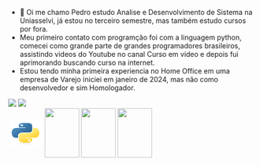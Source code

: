 - 👋 Oi me chamo Pedro estudo Analise e Desenvolvimento de Sistema na Uniasselvi, já estou no terceiro semestre, mas também estudo cursos por fora.
- Meu primeiro contato com programção foi com a linguagem python, comecei como grande parte de grandes programadores brasileiros, assistindo videos do Youtube no canal Curso em video e depois fui aprimorando buscando curso na internet.
- Estou tendo minha primeira experiencia no Home Office em uma empresa de Varejo iniciei em janeiro de 2024, mas não como desenvolvedor e sim Homologador.

<div>
  <img height="180em" src="https://github-readme-stats.vercel.app/api?username=pedroriguette&show_icons=true/>
  <img height="180em" src="https://github-readme-stats.vercel.app/api?username=pedroriguette&show_icons=true&theme=radical"/>
  <img height="180em" src="https://github-readme-stats.vercel.app/api?username=pedroriguette&show_icons=true&theme=dark"
</div>

<div>
  <body>
    <img align="center" height="50" width="70" src="https://raw.githubusercontent.com/devicons/devicon/master/icons/python/python-original.svg" />
    <img align="center" height="100" width="70" src="https://cdn.jsdelivr.net/gh/devicons/devicon@latest/icons/django/django-plain.svg" />
    <img align="center" height="100" width="70" src="https://cdn.jsdelivr.net/gh/devicons/devicon@latest/icons/djangorest/djangorest-line.svg" />
    <img align="center" height="100" width="70" src="https://cdn.jsdelivr.net/gh/devicons/devicon@latest/icons/bootstrap/bootstrap-original.svg" />
  </body>
</div>

